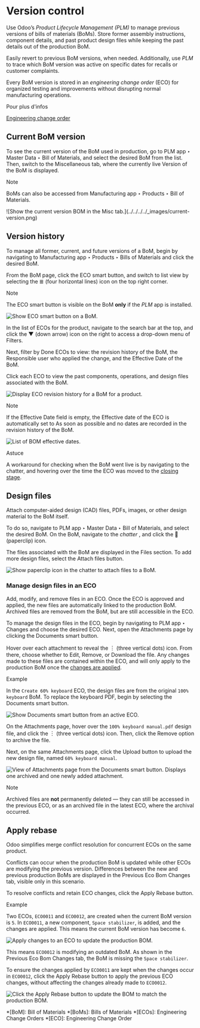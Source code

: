 # Version control

Use Odoo’s _Product Lifecycle Management (PLM)_ to manage previous versions of
bills of materials (BoMs). Store former assembly instructions, component
details, and past product design files while keeping the past details out of
the production BoM.

Easily revert to previous BoM versions, when needed. Additionally, use _PLM_
to trace which BoM version was active on specific dates for recalls or
customer complaints.

Every BoM version is stored in an _engineering change order_ (ECO) for
organized testing and improvements without disrupting normal manufacturing
operations.

Pour plus d'infos

[Engineering change order](engineering_change_orders.html#plm-eco)

## Current BoM version

To see the current version of the BoM used in production, go to PLM app ‣
Master Data ‣ Bill of Materials, and select the desired BoM from the list.
Then, switch to the Miscellaneous tab, where the currently live Version of the
BoM is displayed.

Note

BoMs can also be accessed from Manufacturing app ‣ Products ‣ Bill of
Materials.

![Show the current version BOM in the Misc tab.](../../../../_images/current-
version.png)

## Version history

To manage all former, current, and future versions of a BoM, begin by
navigating to Manufacturing app ‣ Products ‣ Bills of Materials and click the
desired BoM.

From the BoM page, click the ECO smart button, and switch to list view by
selecting the ≣ (four horizontal lines) icon on the top right corner.

Note

The ECO smart button is visible on the BoM **only** if the _PLM_ app is
installed.

![Show ECO smart button on a BoM.](../../../../_images/eco-smart-button.png)

In the list of ECOs for the product, navigate to the search bar at the top,
and click the ▼ (down arrow) icon on the right to access a drop-down menu of
Filters.

Next, filter by Done ECOs to view: the revision history of the BoM, the
Responsible user who applied the change, and the Effective Date of the BoM.

Click each ECO to view the past components, operations, and design files
associated with the BoM.

![Display ECO revision history for a BoM for a
product.](../../../../_images/eco-list.png)

Note

If the Effective Date field is empty, the Effective date of the ECO is
automatically set to As soon as possible and no dates are recorded in the
revision history of the BoM.

![List of BOM effective dates.](../../../../_images/no-effective-date.png)

Astuce

A workaround for checking when the BoM went live is by navigating to the
chatter, and hovering over the time the ECO was moved to the [closing
stage](eco_type.html#plm-eco-stage-config).

## Design files

Attach computer-aided design (CAD) files, PDFs, images, or other design
material to the BoM itself.

To do so, navigate to PLM app ‣ Master Data ‣ Bill of Materials, and select
the desired BoM. On the BoM, navigate to the _chatter_ , and click the 📎
(paperclip) icon.

The files associated with the BoM are displayed in the Files section. To add
more design files, select the Attach files button.

![Show paperclip icon in the chatter to attach files to a
BoM.](../../../../_images/attach-files.png)

### Manage design files in an ECO

Add, modify, and remove files in an ECO. Once the ECO is approved and applied,
the new files are automatically linked to the production BoM. Archived files
are removed from the BoM, but are still accessible in the ECO.

To manage the design files in the ECO, begin by navigating to PLM app ‣
Changes and choose the desired ECO. Next, open the Attachments page by
clicking the Documents smart button.

Hover over each attachment to reveal the ︙ (three vertical dots) icon. From
there, choose whether to Edit, Remove, or Download the file. Any changes made
to these files are contained within the ECO, and will only apply to the
production BoM once the [changes are
applied](engineering_change_orders.html#plm-eco-apply-changes).

Example

In the `Create 60% keyboard` ECO, the design files are from the original `100%
keyboard` BoM. To replace the keyboard PDF, begin by selecting the Documents
smart button.

![Show *Documents* smart button from an active
ECO.](../../../../_images/documents-smart-button.png)

On the Attachments page, hover over the `100% keyboard manual.pdf` design
file, and click the ︙ (three vertical dots) icon. Then, click the Remove
option to archive the file.

Next, on the same Attachments page, click the Upload button to upload the new
design file, named `60% keyboard manual`.

![View of *Attachments* page from the *Documents* smart button. Displays one
archived and one newly added attachment.](../../../../_images/attachments.png)

Note

Archived files are **not** permanently deleted — they can still be accessed in
the previous ECO, or as an archived file in the latest ECO, where the archival
occurred.

## Apply rebase

Odoo simplifies merge conflict resolution for concurrent ECOs on the same
product.

Conflicts can occur when the production BoM is updated while other ECOs are
modifying the previous version. Differences between the new and previous
production BoMs are displayed in the Previous Eco Bom Changes tab, visible
only in this scenario.

To resolve conflicts and retain ECO changes, click the Apply Rebase button.

Example

Two ECOs, `ECO0011` and `ECO0012`, are created when the current BoM version is
`5`. In `ECO0011`, a new component, `Space stabilizer`, is added, and the
changes are applied. This means the current BoM version has become `6`.

![Apply changes to an ECO to update the production
BOM.](../../../../_images/branch-change.png)

This means `ECO0012` is modifying an outdated BoM. As shown in the Previous
Eco Bom Changes tab, the BoM is missing the `Space stabilizer`.

To ensure the changes applied by `ECO0011` are kept when the changes occur in
`ECO0012`, click the Apply Rebase button to apply the previous ECO changes,
without affecting the changes already made to `ECO0012`.

![Click the *Apply Rebase* button to update the BOM to match the production
BOM.](../../../../_images/merge-change.png)

  *[BoM]: Bill of Materials
  *[BoMs]: Bills of Materials
  *[ECOs]: Engineering Change Orders
  *[ECO]: Engineering Change Order

